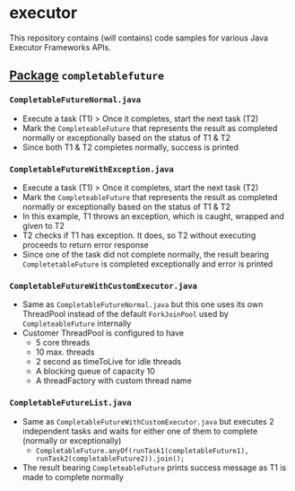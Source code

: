 # executor

This repository contains (will contains) code samples for various Java Executor Frameworks APIs.

## [Package](https://github.com/magnusram05/executor/tree/master/src/main/java/org/java/practice/completablefuture) ``completablefuture``

### ``CompletableFutureNormal.java`` 

* Execute a task (T1) > Once it completes, start the next task (T2)
* Mark the ``CompleteableFuture`` that represents the result as completed normally or exceptionally based on the status of T1 & T2
* Since both T1 & T2 completes normally, success is printed 

### ``CompletableFutureWithException.java``

* Execute a task (T1) > Once it completes, start the next task (T2)
* Mark the ``CompleteableFuture`` that represents the result as completed normally or exceptionally based on the status of T1 & T2
* In this example, T1 throws an exception, which is caught, wrapped and given to T2
* T2 checks if T1 has exception.  It does, so T2 without executing proceeds to return error response
* Since one of the task did not complete normally, the result bearing ``CompletetableFuture`` 
is completed exceptionally and error is printed

### ``CompletableFutureWithCustomExecutor.java``

* Same as ``CompletableFutureNormal.java`` but this one uses its own ThreadPool instead of the default 
``ForkJoinPool`` used by ``CompleteableFuture`` internally
* Customer ThreadPool is configured to have 
  * 5 core threads
  * 10 max. threads
  * 2 second as timeToLive for idle threads
  * A blocking queue of capacity 10
  * A threadFactory with custom thread name
  
### ``CompletableFutureList.java``  
* Same as ``CompletableFutureWithCustomExecutor.java`` but executes 2 independent tasks and waits for either one of them to complete 
(normally or exceptionally)
  * ``CompletableFuture.anyOf(runTask1(completableFuture1), runTask2(completableFuture2)).join();``
* The result bearing ``CompleteableFuture`` prints success message as T1 is made to complete normally
